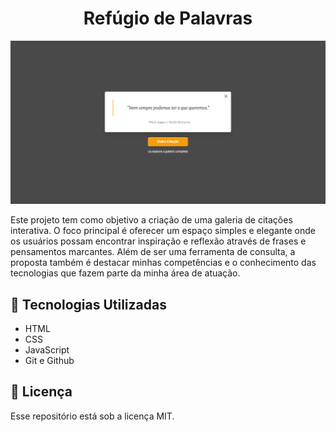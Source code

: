<h1 align="center"> Refúgio de Palavras </h1>

<img src="/assets/image/image-preview.png" alt="Prévia do projeto Refúgio de Palavras">

<p>
    Este projeto tem como objetivo a criação de uma galeria de citações interativa. O foco principal é oferecer um espaço simples e elegante onde os usuários possam encontrar inspiração e reflexão através de frases e pensamentos marcantes. Além de ser uma ferramenta de consulta, a proposta também é destacar minhas competências e o conhecimento das tecnologias que fazem parte da minha área de atuação.
</p>

<h2> 🚀 Tecnologias Utilizadas </h2>

- HTML
- CSS
- JavaScript
- Git e Github

<h2> 📃 Licença </h2>

<p>
    Esse repositório está sob a licença MIT.
</p>

